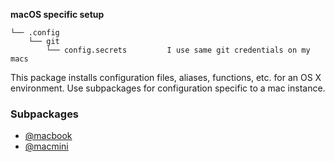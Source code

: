 **macOS specific setup**

    └── .config
        └── git
            └── config.secrets         I use same git credentials on my macs


This package installs configuration files, aliases, functions, etc. for an OS X environment.
Use subpackages for configuration specific to a mac instance.

### Subpackages

- [@macbook](https://github.com/idcrook/i-dotfiles/tree/master/%40mac/%40macbook)
- [@macmini](https://github.com/idcrook/i-dotfiles/tree/master/%40mac/%40macmini)
